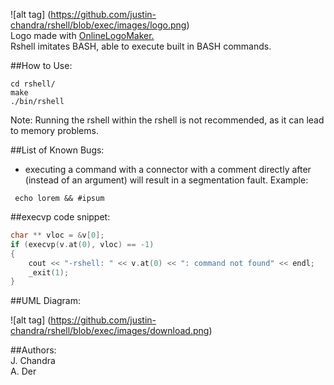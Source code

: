 
![alt tag] (https://github.com/justin-chandra/rshell/blob/exec/images/logo.png)  
Logo made with [OnlineLogoMaker.](http://www.onlinelogomaker.com/logomaker/#)  
Rshell imitates BASH, able to execute built in BASH commands.  

##How to Use:  
```
cd rshell/  
make  
./bin/rshell  
```    
Note: Running the rshell within the rshell is not recommended, as it can lead to memory problems.
  
##List of Known Bugs:  
* executing a command with a connector with a comment directly after (instead of an argument) will result in a segmentation fault. Example:
```
 echo lorem && #ipsum
```
  
##execvp code snippet:  
```c++
char ** vloc = &v[0];
if (execvp(v.at(0), vloc) == -1)
{	
	cout << "-rshell: " << v.at(0) << ": command not found" << endl;
	_exit(1); 
}
```  
##UML Diagram:  
  
![alt tag] (https://github.com/justin-chandra/rshell/blob/exec/images/download.png) 



##Authors:  
J. Chandra  
A. Der

